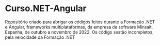 # Curso.NET-Angular
Repositório criado para abrigar os códigos feitos durante a Formação .NET e Angular, frameworks multiplataformas, da empresa de software Minsait, Espanha, de outubro a novembro de 2022. Os código sestão incompletos, pela velocidade da Formação .NET
